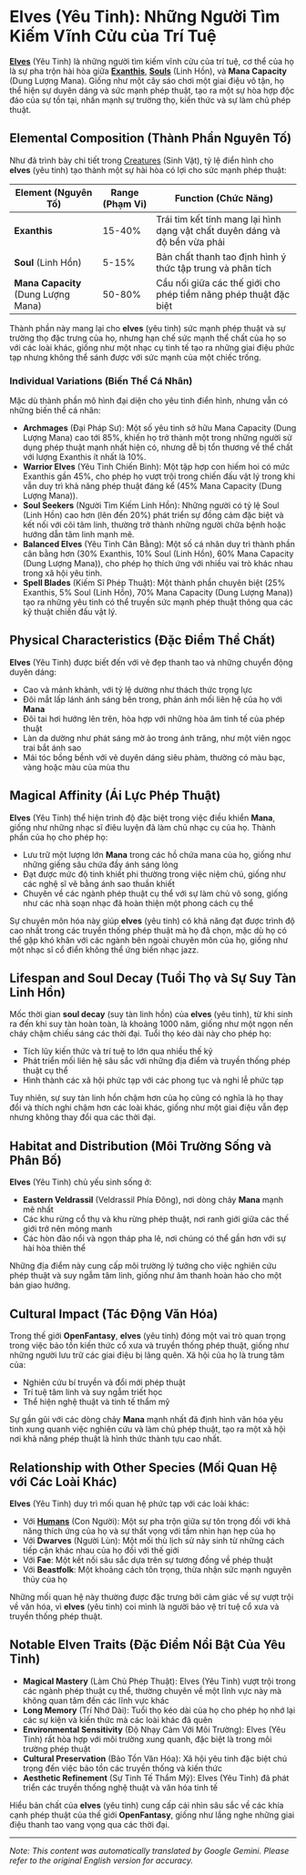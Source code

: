 # **Elves** (Yêu Tinh): Những Người Tìm Kiếm Vĩnh Cửu của Trí Tuệ

[**Elves**](/codex/Creatures/Elves.md) (Yêu Tinh) là những người tìm kiếm vĩnh cửu của trí tuệ, cơ thể của họ là sự pha trộn hài hòa giữa [**Exanthis**](/codex/Basic/Exanthis.md), [**Souls**](/codex/Basic/Soul.md) (Linh Hồn), và **Mana Capacity** (Dung Lượng Mana). Giống như một cây sáo chơi một giai điệu vô tận, họ thể hiện sự duyên dáng và sức mạnh phép thuật, tạo ra một sự hòa hợp độc đáo của sự tồn tại, nhấn mạnh sự trường thọ, kiến thức và sự làm chủ phép thuật.

## Elemental Composition (Thành Phần Nguyên Tố)

Như đã trình bày chi tiết trong [Creatures](/codex/Creatures/Creatures.md) (Sinh Vật), tỷ lệ điển hình cho **elves** (yêu tinh) tạo thành một sự hài hòa có lợi cho sức mạnh phép thuật:

| Element (Nguyên Tố) | Range (Phạm Vi) | Function (Chức Năng) |
|---------|------------|----------|
| **Exanthis** | 15-40% | Trái tim kết tinh mang lại hình dạng vật chất duyên dáng và độ bền vừa phải |
| **Soul** (Linh Hồn) | 5-15% | Bản chất thanh tao định hình ý thức tập trung và phân tích |
| **Mana Capacity** (Dung Lượng Mana) | 50-80% | Cầu nối giữa các thế giới cho phép tiềm năng phép thuật đặc biệt |

Thành phần này mang lại cho **elves** (yêu tinh) sức mạnh phép thuật và sự trường thọ đặc trưng của họ, nhưng hạn chế sức mạnh thể chất của họ so với các loài khác, giống như một nhạc cụ tinh tế tạo ra những giai điệu phức tạp nhưng không thể sánh được với sức mạnh của một chiếc trống.

### Individual Variations (Biến Thể Cá Nhân)

Mặc dù thành phần mô hình đại diện cho yêu tinh điển hình, nhưng vẫn có những biến thể cá nhân:

- **Archmages** (Đại Pháp Sư): Một số yêu tinh sở hữu Mana Capacity (Dung Lượng Mana) cao tới 85%, khiến họ trở thành một trong những người sử dụng phép thuật mạnh nhất hiện có, nhưng dễ bị tổn thương về thể chất với lượng Exanthis ít nhất là 10%.
- **Warrior Elves** (Yêu Tinh Chiến Binh): Một tập hợp con hiếm hoi có mức Exanthis gần 45%, cho phép họ vượt trội trong chiến đấu vật lý trong khi vẫn duy trì khả năng phép thuật đáng kể (45% Mana Capacity (Dung Lượng Mana)).
- **Soul Seekers** (Người Tìm Kiếm Linh Hồn): Những người có tỷ lệ Soul (Linh Hồn) cao hơn (lên đến 20%) phát triển sự đồng cảm đặc biệt và kết nối với cõi tâm linh, thường trở thành những người chữa bệnh hoặc hướng dẫn tâm linh mạnh mẽ.
- **Balanced Elves** (Yêu Tinh Cân Bằng): Một số cá nhân duy trì thành phần cân bằng hơn (30% Exanthis, 10% Soul (Linh Hồn), 60% Mana Capacity (Dung Lượng Mana)), cho phép họ thích ứng với nhiều vai trò khác nhau trong xã hội yêu tinh.
- **Spell Blades** (Kiếm Sĩ Phép Thuật): Một thành phần chuyên biệt (25% Exanthis, 5% Soul (Linh Hồn), 70% Mana Capacity (Dung Lượng Mana)) tạo ra những yêu tinh có thể truyền sức mạnh phép thuật thông qua các kỹ thuật chiến đấu vật lý.

## Physical Characteristics (Đặc Điểm Thể Chất)

**Elves** (Yêu Tinh) được biết đến với vẻ đẹp thanh tao và những chuyển động duyên dáng:
- Cao và mảnh khảnh, với tỷ lệ dường như thách thức trọng lực
- Đôi mắt lấp lánh ánh sáng bên trong, phản ánh mối liên hệ của họ với **Mana**
- Đôi tai hơi hướng lên trên, hòa hợp với những hòa âm tinh tế của phép thuật
- Làn da dường như phát sáng mờ ảo trong ánh trăng, như một viên ngọc trai bắt ánh sao
- Mái tóc bồng bềnh với vẻ duyên dáng siêu phàm, thường có màu bạc, vàng hoặc màu của mùa thu

## Magical Affinity (Ái Lực Phép Thuật)

**Elves** (Yêu Tinh) thể hiện trình độ đặc biệt trong việc điều khiển **Mana**, giống như những nhạc sĩ điêu luyện đã làm chủ nhạc cụ của họ. Thành phần của họ cho phép họ:
- Lưu trữ một lượng lớn **Mana** trong các hồ chứa mana của họ, giống như những giếng sâu chứa đầy ánh sáng lỏng
- Đạt được mức độ tinh khiết phi thường trong việc niệm chú, giống như các nghệ sĩ vẽ bằng ánh sao thuần khiết
- Chuyên về các ngành phép thuật cụ thể với sự làm chủ vô song, giống như các nhà soạn nhạc đã hoàn thiện một phong cách cụ thể

Sự chuyên môn hóa này giúp **elves** (yêu tinh) có khả năng đạt được trình độ cao nhất trong các truyền thống phép thuật mà họ đã chọn, mặc dù họ có thể gặp khó khăn với các ngành bên ngoài chuyên môn của họ, giống như một nhạc sĩ cổ điển không thể ứng biến nhạc jazz.

## Lifespan and Soul Decay (Tuổi Thọ và Sự Suy Tàn Linh Hồn)

Mốc thời gian **soul decay** (suy tàn linh hồn) của **elves** (yêu tinh), từ khi sinh ra đến khi suy tàn hoàn toàn, là khoảng 1000 năm, giống như một ngọn nến cháy chậm chiếu sáng các thời đại. Tuổi thọ kéo dài này cho phép họ:
- Tích lũy kiến thức và trí tuệ to lớn qua nhiều thế kỷ
- Phát triển mối liên hệ sâu sắc với những địa điểm và truyền thống phép thuật cụ thể
- Hình thành các xã hội phức tạp với các phong tục và nghi lễ phức tạp

Tuy nhiên, sự suy tàn linh hồn chậm hơn của họ cũng có nghĩa là họ thay đổi và thích nghi chậm hơn các loài khác, giống như một giai điệu vẫn đẹp nhưng không thay đổi qua các thời đại.

## Habitat and Distribution (Môi Trường Sống và Phân Bố)

**Elves** (Yêu Tinh) chủ yếu sinh sống ở:
- **Eastern Veldrassil** (Veldrassil Phía Đông), nơi dòng chảy **Mana** mạnh mẽ nhất
- Các khu rừng cổ thụ và khu rừng phép thuật, nơi ranh giới giữa các thế giới trở nên mỏng manh
- Các hòn đảo nổi và ngọn tháp pha lê, nơi chúng có thể gần hơn với sự hài hòa thiên thể

Những địa điểm này cung cấp môi trường lý tưởng cho việc nghiên cứu phép thuật và suy ngẫm tâm linh, giống như âm thanh hoàn hảo cho một bản giao hưởng.

## Cultural Impact (Tác Động Văn Hóa)

Trong thế giới **OpenFantasy**, **elves** (yêu tinh) đóng một vai trò quan trọng trong việc bảo tồn kiến thức cổ xưa và truyền thống phép thuật, giống như những người lưu trữ các giai điệu bị lãng quên. Xã hội của họ là trung tâm của:
- Nghiên cứu bí truyền và đổi mới phép thuật
- Trí tuệ tâm linh và suy ngẫm triết học
- Thể hiện nghệ thuật và tinh tế thẩm mỹ

Sự gần gũi với các dòng chảy **Mana** mạnh nhất đã định hình văn hóa yêu tinh xung quanh việc nghiên cứu và làm chủ phép thuật, tạo ra một xã hội nơi khả năng phép thuật là hình thức thành tựu cao nhất.

## Relationship with Other Species (Mối Quan Hệ với Các Loài Khác)

**Elves** (Yêu Tinh) duy trì mối quan hệ phức tạp với các loài khác:
- Với [**Humans**](/codex/Creatures/Human.md) (Con Người): Một sự pha trộn giữa sự tôn trọng đối với khả năng thích ứng của họ và sự thất vọng với tầm nhìn hạn hẹp của họ
- Với **Dwarves** (Người Lùn): Một mối thù lịch sử nảy sinh từ những cách tiếp cận khác nhau của họ đối với thế giới
- Với **Fae**: Một kết nối sâu sắc dựa trên sự tương đồng về phép thuật
- Với **Beastfolk**: Một khoảng cách tôn trọng, thừa nhận sức mạnh nguyên thủy của họ

Những mối quan hệ này thường được đặc trưng bởi cảm giác về sự vượt trội về văn hóa, vì **elves** (yêu tinh) coi mình là người bảo vệ trí tuệ cổ xưa và truyền thống phép thuật.

## Notable Elven Traits (Đặc Điểm Nổi Bật Của Yêu Tinh)

- **Magical Mastery** (Làm Chủ Phép Thuật): Elves (Yêu Tinh) vượt trội trong các ngành phép thuật cụ thể, thường chuyên về một lĩnh vực này mà không quan tâm đến các lĩnh vực khác
- **Long Memory** (Trí Nhớ Dài): Tuổi thọ kéo dài của họ cho phép họ nhớ lại các sự kiện và kiến thức mà các loài khác đã quên
- **Environmental Sensitivity** (Độ Nhạy Cảm Với Môi Trường): Elves (Yêu Tinh) rất hòa hợp với môi trường xung quanh, đặc biệt là trong môi trường phép thuật
- **Cultural Preservation** (Bảo Tồn Văn Hóa): Xã hội yêu tinh đặc biệt chú trọng đến việc bảo tồn các truyền thống và kiến thức
- **Aesthetic Refinement** (Sự Tinh Tế Thẩm Mỹ): Elves (Yêu Tinh) đã phát triển các truyền thống nghệ thuật và văn hóa tinh tế

Hiểu bản chất của **elves** (yêu tinh) cung cấp cái nhìn sâu sắc về các khía cạnh phép thuật của thế giới **OpenFantasy**, giống như lắng nghe những giai điệu thanh tao vang vọng qua các thời đại.


---
_Note: This content was automatically translated by Google Gemini. Please refer to the original English version for accuracy._